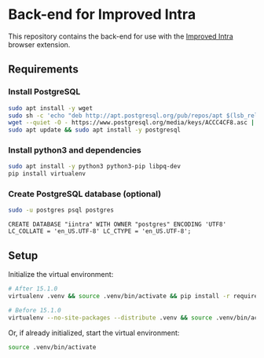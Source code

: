 # Back-end for Improved Intra
This repository contains the back-end for use with the [Improved Intra](https://github.com/FreekBes/improved_intra) browser extension.


## Requirements

### Install PostgreSQL
```sh
sudo apt install -y wget
sudo sh -c 'echo "deb http://apt.postgresql.org/pub/repos/apt $(lsb_release -cs)-pgdg main" > /etc/apt/sources.list.d/pgdg.list'
wget --quiet -O - https://www.postgresql.org/media/keys/ACCC4CF8.asc | sudo apt-key add -
sudo apt update && sudo apt install -y postgresql
```

### Install python3 and dependencies
```sh
sudo apt install -y python3 python3-pip libpq-dev
pip install virtualenv
```

### Create PostgreSQL database (optional)
```sh
sudo -u postgres psql postgres
```
```postgresql
CREATE DATABASE "iintra" WITH OWNER "postgres" ENCODING 'UTF8' LC_COLLATE = 'en_US.UTF-8' LC_CTYPE = 'en_US.UTF-8';
```


## Setup

Initialize the virtual environment:
```sh
# After 15.1.0
virtualenv .venv && source .venv/bin/activate && pip install -r requirements.txt

# Before 15.1.0
virtualenv --no-site-packages --distribute .venv && source .venv/bin/activate && pip install -r requirements.txt
```

Or, if already initialized, start the virtual environment:
```sh
source .venv/bin/activate
```
